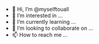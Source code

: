 - 👋 Hi, I’m @myselftouall
- 👀 I’m interested in ...
- 🌱 I’m currently learning ...
- 💞️ I’m looking to collaborate on ...
- 📫 How to reach me ...

<!---
Vickyvise/Vickyvise is a ✨ special ✨ repository because its `README.md` (this file) appears on your GitHub profile.
You can click the Preview link to take a look at your changes.
--->
